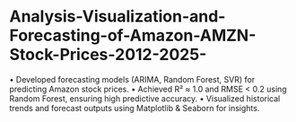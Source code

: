 # Analysis-Visualization-and-Forecasting-of-Amazon-AMZN-Stock-Prices-2012-2025-
• Developed forecasting models (ARIMA, Random Forest, SVR) for predicting Amazon stock prices. • Achieved R² ≈ 1.0 and RMSE &lt; 0.2 using Random Forest, ensuring high predictive accuracy. • Visualized historical trends and forecast outputs using Matplotlib &amp; Seaborn for insights.
